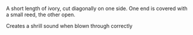 A short length of ivory, cut diagonally on one side. One end is covered with a small reed, the other open.

Creates a shrill sound when blown through correctly
